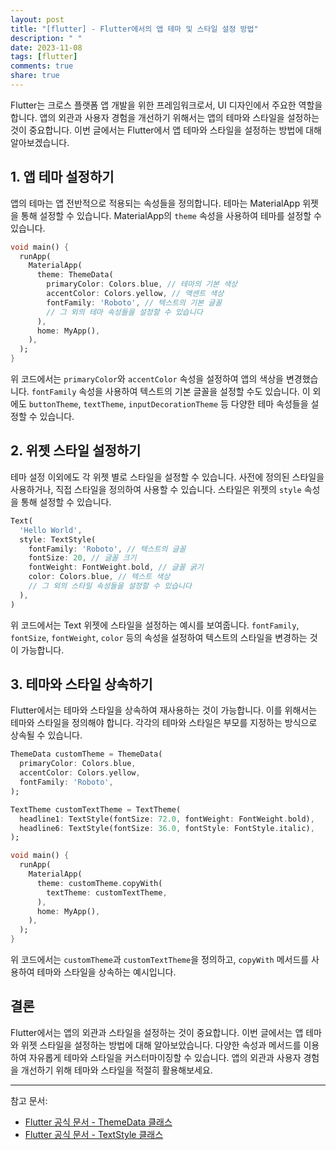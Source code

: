 ```yaml
---
layout: post
title: "[flutter] - Flutter에서의 앱 테마 및 스타일 설정 방법"
description: " "
date: 2023-11-08
tags: [flutter]
comments: true
share: true
---
```


Flutter는 크로스 플랫폼 앱 개발을 위한 프레임워크로서, UI 디자인에서 주요한 역할을 합니다. 앱의 외관과 사용자 경험을 개선하기 위해서는 앱의 테마와 스타일을 설정하는 것이 중요합니다. 이번 글에서는 Flutter에서 앱 테마와 스타일을 설정하는 방법에 대해 알아보겠습니다.

## 1. 앱 테마 설정하기

앱의 테마는 앱 전반적으로 적용되는 속성들을 정의합니다. 테마는 MaterialApp 위젯을 통해 설정할 수 있습니다. MaterialApp의 `theme` 속성을 사용하여 테마를 설정할 수 있습니다.

```dart
void main() {
  runApp(
    MaterialApp(
      theme: ThemeData(
        primaryColor: Colors.blue, // 테마의 기본 색상
        accentColor: Colors.yellow, // 액센트 색상
        fontFamily: 'Roboto', // 텍스트의 기본 글꼴
        // 그 외의 테마 속성들을 설정할 수 있습니다
      ),
      home: MyApp(),
    ),
  );
}
```

위 코드에서는 `primaryColor`와 `accentColor` 속성을 설정하여 앱의 색상을 변경했습니다. `fontFamily` 속성을 사용하여 텍스트의 기본 글꼴을 설정할 수도 있습니다. 이 외에도 `buttonTheme`, `textTheme`, `inputDecorationTheme` 등 다양한 테마 속성들을 설정할 수 있습니다.

## 2. 위젯 스타일 설정하기

테마 설정 이외에도 각 위젯 별로 스타일을 설정할 수 있습니다. 사전에 정의된 스타일을 사용하거나, 직접 스타일을 정의하여 사용할 수 있습니다. 스타일은 위젯의 `style` 속성을 통해 설정할 수 있습니다.

```dart
Text(
  'Hello World',
  style: TextStyle(
    fontFamily: 'Roboto', // 텍스트의 글꼴
    fontSize: 20, // 글꼴 크기
    fontWeight: FontWeight.bold, // 글꼴 굵기
    color: Colors.blue, // 텍스트 색상
    // 그 외의 스타일 속성들을 설정할 수 있습니다
  ),
)
```

위 코드에서는 Text 위젯에 스타일을 설정하는 예시를 보여줍니다. `fontFamily`, `fontSize`, `fontWeight`, `color` 등의 속성을 설정하여 텍스트의 스타일을 변경하는 것이 가능합니다.

## 3. 테마와 스타일 상속하기

Flutter에서는 테마와 스타일을 상속하여 재사용하는 것이 가능합니다. 이를 위해서는 테마와 스타일을 정의해야 합니다. 각각의 테마와 스타일은 부모를 지정하는 방식으로 상속될 수 있습니다.

```dart
ThemeData customTheme = ThemeData(
  primaryColor: Colors.blue,
  accentColor: Colors.yellow,
  fontFamily: 'Roboto',
);

TextTheme customTextTheme = TextTheme(
  headline1: TextStyle(fontSize: 72.0, fontWeight: FontWeight.bold),
  headline6: TextStyle(fontSize: 36.0, fontStyle: FontStyle.italic),
);

void main() {
  runApp(
    MaterialApp(
      theme: customTheme.copyWith(
        textTheme: customTextTheme,
      ),
      home: MyApp(),
    ),
  );
}
```

위 코드에서는 `customTheme`과 `customTextTheme`을 정의하고, `copyWith` 메서드를 사용하여 테마와 스타일을 상속하는 예시입니다.

## 결론

Flutter에서는 앱의 외관과 스타일을 설정하는 것이 중요합니다. 이번 글에서는 앱 테마와 위젯 스타일을 설정하는 방법에 대해 알아보았습니다. 다양한 속성과 메서드를 이용하여 자유롭게 테마와 스타일을 커스터마이징할 수 있습니다. 앱의 외관과 사용자 경험을 개선하기 위해 테마와 스타일을 적절히 활용해보세요.

---

참고 문서:
- [Flutter 공식 문서 - ThemeData 클래스](https://api.flutter.dev/flutter/material/ThemeData-class.html)
- [Flutter 공식 문서 - TextStyle 클래스](https://api.flutter.dev/flutter/painting/TextStyle-class.html)